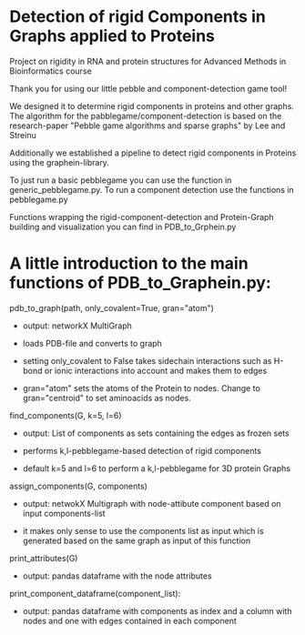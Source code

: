 # Detection of rigid Components in Graphs applied to Proteins

Project on rigidity in RNA and protein structures for Advanced Methods in Bioinformatics course

Thank you for using our little pebble and component-detection game tool!

We designed it to determine rigid components in proteins and other graphs.
The algorithm for the pabblegame/component-detection is based on the research-paper "Pebble game algorithms and sparse graphs"
by Lee and Streinu

Additionally we established a pipeline to detect rigid components in Proteins using the graphein-library.

To just run a basic pebblegame you can use the function in generic_pebblegame.py.
To run a component detection use the functions in pebblegame.py

Functions wrapping the rigid-component-detection and Protein-Graph building and visualization you can find in PDB_to_Grphein.py

# A little introduction to the main functions of PDB_to_Graphein.py:

pdb_to_graph(path, only_covalent=True, gran="atom")

- output: networkX MultiGraph

- loads PDB-file and converts to graph
- setting only_covalent to False takes sidechain interactions such as H-bond or ionic interactions into account and makes them to edges
- gran="atom" sets the atoms of the Protein to nodes. Change to gran="centroid" to set aminoacids as nodes.

find_components(G, k=5, l=6)

- output: List of components as sets containing the edges as frozen sets

- performs k,l-pebblegame-based detection of rigid components
- default k=5 and l=6 to perform a k,l-pebblegame for 3D protein Graphs

assign_components(G, components)

- output: netwokX Multigraph with node-attibute component based on input components-list

- it makes only sense to use the components list as input which is generated based on the same graph as input of this function

print_attributes(G)

- output: pandas dataframe with the node attributes

print_component_dataframe(component_list):

- output: pandas dataframe with components as index and a column with nodes and one with edges contained in each component


  



